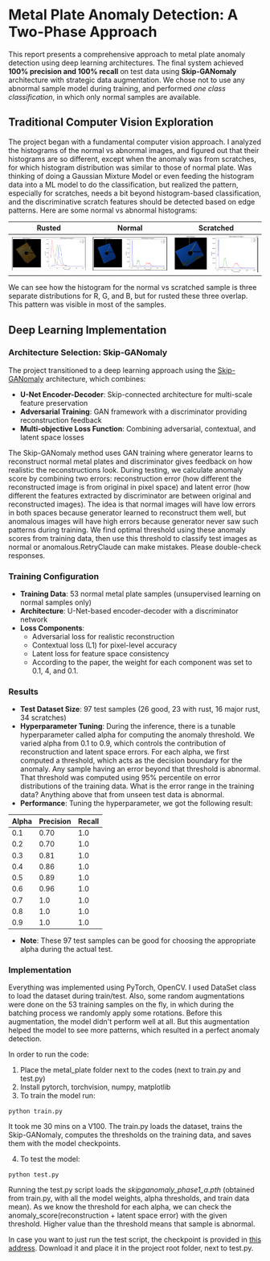 # Metal Plate Anomaly Detection: A Two-Phase Approach

This report presents a comprehensive approach to metal plate anomaly detection using deep learning architectures. The final system achieved **100% precision and 100% recall** on test data using **Skip-GANomaly** architecture with strategic data augmentation. We chose not to use any abnormal sample model during training, and performed *one class classification*, in which only normal samples are available.


## Traditional Computer Vision Exploration

The project began with a fundamental computer vision approach. I analyzed the histograms of the normal vs abnormal images, and figured out that their histograms are so different, except when the anomaly was from scratches, for which histogram distribution was similar to those of normal plate. Was thinking of doing a Gaussian Mixture Model or even feeding the histogram data into a ML model to do the classification, but realized the pattern, especially for scratches, needs a bit beyond histogram-based classification, and the discriminative scratch features should be detected based on edge patterns. Here are some normal vs abnormal histograms:

| Rusted | Normal | Scratched |
|---------|---------|---------|
| ![Image 2](./rust.png) | ![Image 1](./normal.png) | ![Image 3](./scratch.png) |


We can see how the histogram for the normal vs scratched sample is three separate distributions for R, G, and B, but for rusted these three overlap. This pattern was visible in most of the samples.

## Deep Learning Implementation

### Architecture Selection: Skip-GANomaly
The project transitioned to a deep learning approach using the [Skip-GANomaly](https://arxiv.org/pdf/1901.08954) architecture, which combines:

- **U-Net Encoder-Decoder**: Skip-connected architecture for multi-scale feature preservation
- **Adversarial Training**: GAN framework with a discriminator providing reconstruction feedback
- **Multi-objective Loss Function**: Combining adversarial, contextual, and latent space losses

The Skip-GANomaly method uses GAN training where generator learns to reconstruct normal metal plates and discriminator gives feedback on how realistic the reconstructions look. During testing, we calculate anomaly score by combining two errors: reconstruction error (how different the reconstructed image is from original in pixel space) and latent error (how different the features extracted by discriminator are between original and reconstructed images). The idea is that normal images will have low errors in both spaces because generator learned to reconstruct them well, but anomalous images will have high errors because generator never saw such patterns during training. We find optimal threshold using these anomaly scores from training data, then use this threshold to classify test images as normal or anomalous.RetryClaude can make mistakes. Please double-check responses.

### Training Configuration
- **Training Data**: 53 normal metal plate samples (unsupervised learning on normal samples only)
- **Architecture**: U-Net-based encoder-decoder with a discriminator network
- **Loss Components**:
  - Adversarial loss for realistic reconstruction
  - Contextual loss (L1) for pixel-level accuracy
  - Latent loss for feature space consistency
  - According to the paper, the weight for each component was set to 0.1, 4, and 0.1.

### Results
- **Test Dataset Size**: 97 test samples (26 good, 23 with rust, 16 major rust, 34 scratches)
- **Hyperparameter Tuning**: During the inference, there is a tunable hyperparameter called alpha for computing the anomaly threshold. We varied alpha from 0.1 to 0.9, which controls the contribution of reconstruction and latent space errors. For each alpha, we first computed a threshold, which acts as the decision boundary for the anomaly. Any sample having an error beyond that threshold is abnormal. That threshold was computed using 95% percentile on error distributions of the training data. What is the error range in the training data? Anything above that from unseen test data is abnormal.
- **Performance**: Tuning the hyperparameter, we got the following result:

| Alpha | Precision | Recall |
|-------|---------|---------|
| 0.1   | 0.70 | 1.0 |
| 0.2   | 0.70 | 1.0 |
| 0.3   | 0.81 | 1.0 |
| 0.4   | 0.86 | 1.0 |
| 0.5   | 0.89 | 1.0 |
| 0.6   | 0.96 | 1.0 |
| 0.7   | 1.0 | 1.0 |
| 0.8   | 1.0 | 1.0 |
| 0.9   | 1.0 | 1.0 |

- **Note**: These 97 test samples can be good for choosing the appropriate alpha during the actual test.


### Implementation
Everything was implemented using PyTorch, OpenCV. I used DataSet class to load the dataset during train/test. Also, some random augmentations were done on the 53 training samples on the fly, in which during the batching process we randomly apply some rotations. Before this augmentation, the model didn't perform well at all. But this augmentation helped the model to see more patterns, which resulted in a perfect anomaly detection.

In order to run the code:

1. Place the metal_plate folder next to the codes (next to train.py and test.py)
2. Install pytorch, torchvision, numpy, matplotlib
3. To train the model run:
```
python train.py
```
It took me 30 mins on a V100. The train.py loads the dataset, trains the Skip-GANomaly, computes the thresholds on the training data, and saves them with the model checkpoints.

4. To test the model:
```
python test.py
```
Running the test.py script loads the *skipganomaly_phase1_a.pth* (obtained from train.py, with all the model weights, alpha thresholds, and train data mean). As we know the threshold for each alpha, we can check the anomaly_score(reconstruction + latent space error) with the given threshold. Higher value than the threshold means that sample is abnormal.

In case you want to just run the test script, the checkpoint is provided in [this address](https://drive.google.com/file/d/1Uq7LCx4RLZaxZXT-mDHPQFDmzw7duOem/view?usp=sharing). Download it and place it in the project root folder, next to test.py.
